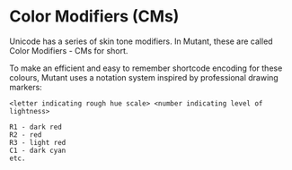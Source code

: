 # Color Modifiers (CMs)

Unicode has a series of skin tone modifiers. In Mutant, these are called Color Modifiers - CMs for short.

To make an efficient and easy to remember shortcode encoding for these colours, Mutant uses a notation system inspired by professional drawing markers:

```
<letter indicating rough hue scale> <number indicating level of lightness>

R1 - dark red
R2 - red
R3 - light red
C1 - dark cyan
etc.
```
